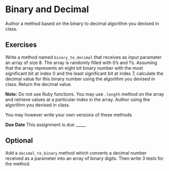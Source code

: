 # Binary and Decimal

Author a method based on the binary to decimal algorithm you devised in class.

## Exercises

Write a method named `binary_to_decimal` that receives as input parameter an array of size 8. The array is randomly filled with 0’s and 1’s. Assuming that the array represents an eight bit binary number with the most significant bit at index 0 and the least significant bit at index 7, calculate the decimal value for this binary number using the algorithm you devised in class. Return the decimal value.

**Note:** Do not use Ruby functions. You may use `.length` method on the array and retrieve values at a particular index in the array. Author using the algorithm you devised in class.

You may however write your own versions of these methods

**Due Date**  This assignment is due _____

## Optional

Add a `decimal_to_binary` method which converts a decimal number received as a parameter into an array of binary digits.  Then write 3 tests for the method.

